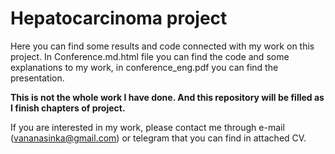 # Hepatocarcinoma project
Here you can find some results and code connected with my work on this project.
In Conference.md.html file you can find the code and some explanations to my work, in conference_eng.pdf you can find the presentation. 


__This is not the whole work I have done. And this repository will be filled as I finish chapters of project.__


If you are interested in my work, please contact me through e-mail (vananasinka@gmail.com) or telegram that you can find in attached CV.
